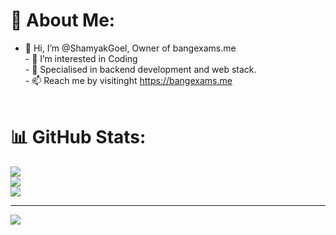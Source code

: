 # 💫 About Me:
- 👋 Hi, I’m @ShamyakGoel, Owner of bangexams.me<br>- 👀 I’m interested in Coding<br>- 🌱 Specialised in backend development and web stack. <br>- 📫 Reach me by visitinght https://bangexams.me<br><br>

# 📊 GitHub Stats:
![](https://github-readme-stats.vercel.app/api?username=ShamyakGoel&theme=city_light&hide_border=true&include_all_commits=true&count_private=false)<br/>
![](https://github-readme-streak-stats.herokuapp.com/?user=ShamyakGoel&theme=city_light&hide_border=true)<br/>
![](https://github-readme-stats.vercel.app/api/top-langs/?username=ShamyakGoel&theme=city_light&hide_border=true&include_all_commits=true&count_private=false&layout=compact)

---
[![](https://visitcount.itsvg.in/api?id=ShamyakGoel&icon=0&color=0)](https://visitcount.itsvg.in)

